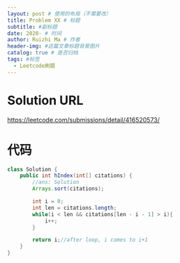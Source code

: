 ```yaml
---
layout: post # 使用的布局（不需要改）
title: Problem XX # 标题
subtitle: #副标题
date: 2020- # 时间
author: Ruizhi Ma # 作者
header-img: #这篇文章标题背景图片
catalog: true # 是否归档
tags: #标签
  - Leetcode刷题
---
```


# Solution URL

https://leetcode.com/submissions/detail/416520573/

# 代码

```java
class Solution {
    public int hIndex(int[] citations) {
        //ans: Solution
        Arrays.sort(citations);

        int i = 0;
        int len = citations.length;
        while(i < len && citations[len - i - 1] > i){
            i++;
        }

        return i;//after loop, i comes to i+1
    }
}
```
